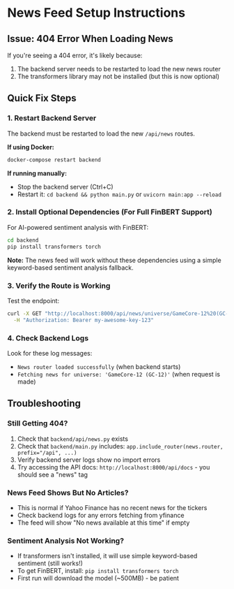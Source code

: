 # News Feed Setup Instructions

## Issue: 404 Error When Loading News

If you're seeing a 404 error, it's likely because:
1. The backend server needs to be restarted to load the new news router
2. The transformers library may not be installed (but this is now optional)

## Quick Fix Steps

### 1. Restart Backend Server
The backend must be restarted to load the new `/api/news` routes.

**If using Docker:**
```bash
docker-compose restart backend
```

**If running manually:**
- Stop the backend server (Ctrl+C)
- Restart it: `cd backend && python main.py` or `uvicorn main:app --reload`

### 2. Install Optional Dependencies (For Full FinBERT Support)

For AI-powered sentiment analysis with FinBERT:
```bash
cd backend
pip install transformers torch
```

**Note:** The news feed will work without these dependencies using a simple keyword-based sentiment analysis fallback.

### 3. Verify the Route is Working

Test the endpoint:
```bash
curl -X GET "http://localhost:8000/api/news/universe/GameCore-12%20(GC-12)" \
  -H "Authorization: Bearer my-awesome-key-123"
```

### 4. Check Backend Logs

Look for these log messages:
- `News router loaded successfully` (when backend starts)
- `Fetching news for universe: 'GameCore-12 (GC-12)'` (when request is made)

## Troubleshooting

### Still Getting 404?
1. Check that `backend/api/news.py` exists
2. Check that `backend/main.py` includes: `app.include_router(news.router, prefix="/api", ...)`
3. Verify backend server logs show no import errors
4. Try accessing the API docs: `http://localhost:8000/api/docs` - you should see a "news" tag

### News Feed Shows But No Articles?
- This is normal if Yahoo Finance has no recent news for the tickers
- Check backend logs for any errors fetching from yfinance
- The feed will show "No news available at this time" if empty

### Sentiment Analysis Not Working?
- If transformers isn't installed, it will use simple keyword-based sentiment (still works!)
- To get FinBERT, install: `pip install transformers torch`
- First run will download the model (~500MB) - be patient

